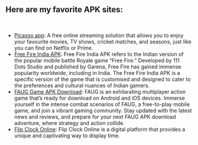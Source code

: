 <div style="text-align: left;">
            <h2>Here are my favorite APK sites:</h2>
            <br>
            <ul>
                <li><a href="https://picassoappz.com/">Picasso app</a>: A free online streaming solution that allows you
                    to enjoy your favourite movies, TV shows, cricket matches, and seasons, just like you can find on
                    Netflix or Prime.</li>
                <li><a href="https://freefireindiaapk.download/">Free Fire India APK</a>: Free Fire India APK refers to
                    the Indian version of the popular mobile battle Royale game “Free Fire.” Developed by 111 Dots
                    Studio and published by Garena, Free Fire has gained immense popularity worldwide, including in
                    India. The Free Fire India APK is a specific version of the game that is customised and designed to
                    cater to the preferences and cultural nuances of Indian gamers.</li>
                <li><a href="https://fauggamedownloadapk.co/">FAUG Game APK Download</a>: FAUG is an exhilarating multiplayer action game that’s ready for download on Android and iOS devices. Immerse yourself in the intense combat scenarios of FAUG, a free-to-play mobile game, and join a vibrant gaming community. Stay updated with the latest news and reviews, and prepare for your next FAUG APK download adventure, where strategy and action collide.</li>
                <li><a href="https://flipclock.net/">Flip Clock Online</a>: Flip Clock Online is a digital platform that provides a unique and captivating way to display time. </li>
            </ul>
        </div>

